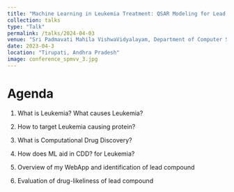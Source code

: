 ```yaml
---
title: "Machine Learning in Leukemia Treatment: QSAR Modeling for Lead Compound Identification"
collection: talks
type: "Talk"
permalink: /talks/2024-04-03
venue: "Sri Padmavati Mahila VishwaVidyalayam, Department of Computer Science"
date: 2023-04-3
location: "Tirupati, Andhra Pradesh"
image: conference_spmvv_3.jpg
---
```

Agenda
===
1. What is Leukemia? What causes Leukemia?

2. How to target Leukemia causing protein?

3. What is Computational Drug Discovery?

4. How does ML aid in CDD? for Leukemia?

5. Overview of my WebApp and identification of lead compound

6. Evaluation of drug-likeliness of lead compound
